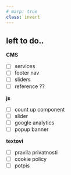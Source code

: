 ```yaml
--- 
# marp: true
class: invert
---
```



## left to do..

 **CMS**
- [ ] services
- [ ] footer nav 
- [ ] sliders
- [ ] reference ??

**js**
- [ ] count up component 
- [ ] slider
- [ ] google analytics
- [ ] popup banner

**textovi**
- [ ] pravila privatnosti
- [ ] cookie policy
- [ ] potpis